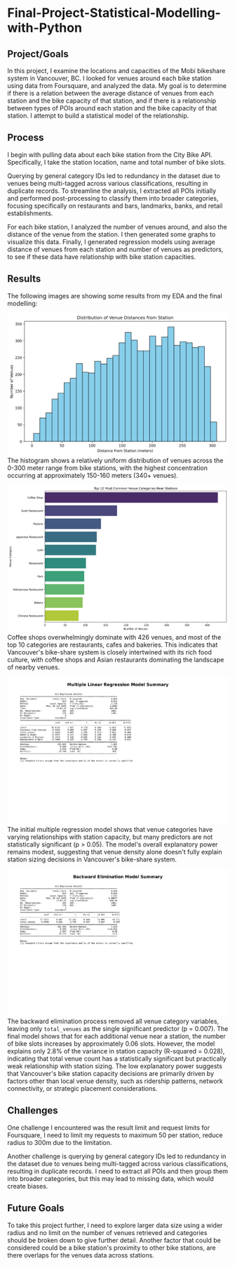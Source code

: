 # Final-Project-Statistical-Modelling-with-Python

## Project/Goals

In this project, I examine the locations and capacities of the Mobi bikeshare system in Vancouver, BC. I looked for venues around each bike station using data from Foursquare, and analyzed the data. My goal is to determine if there is a relation between the average distance of venues from each station and the bike capacity of that station, and if there is a relationship between types of POIs around each station and the bike capacity of that station. I attempt to build a statistical model of the relationship.

## Process

I begin with pulling data about each bike station from the City Bike API. Specifically, I take the station location, name and total number of bike slots.

Querying by general category IDs led to redundancy in the dataset due to venues being multi-tagged across various classifications, resulting in duplicate records. To streamline the analysis, I extracted all POIs initially and performed post-processing to classify them into broader categories, focusing specifically on restaurants and bars, landmarks, banks, and retail establishments.

For each bike station, I analyzed the number of venues around, and also the distance of the venue from the station. I then generated some graphs to visualize this data. Finally, I generated regression models using average distance of venues from each station and number of venues as predictors, to see if these data have relationship with bike station capacities.

## Results

The following images are showing some results from my EDA and the final modelling:

![Distribution of Venue Distances](images/distribution_of_venue_distances.png)
The histogram shows a relatively uniform distribution of venues across the 0-300 meter range from bike stations, with the highest concentration occurring at approximately 150-160 meters (340+ venues). 

![Top 10 Venue Categories](images/top_10_venue_categories.png)
Coffee shops overwhelmingly dominate with 426 venues, and most of the top 10 categories are restaurants, cafes and bakeries. This indicates that Vancouver's bike-share system is closely intertwined with its rich food culture, with coffee shops and Asian restaurants dominating the landscape of nearby venues.

![Multiple Regression Summary](images/multiple_regression_summary.png)
The initial multiple regression model shows that venue categories have varying relationships with station capacity, but many predictors are not statistically significant (p > 0.05). The model's overall explanatory power remains modest, suggesting that venue density alone doesn't fully explain station sizing decisions in Vancouver's bike-share system.


![Backward Elimination Summary](images/backward_elimination_summary.png)
The backward elimination process removed all venue category variables, leaving only `total_venues` as the single significant predictor (p = 0.007). The final model shows that for each additional venue near a station, the number of bike slots increases by approximately 0.06 slots. However, the model explains only 2.8% of the variance in station capacity (R-squared = 0.028), indicating that total venue count has a statistically significant but practically weak relationship with station sizing. 
The low explanatory power suggests that Vancouver's bike station capacity decisions are primarily driven by factors other than local venue density, such as ridership patterns, network connectivity, or strategic placement considerations.


## Challenges

One challenge I encountered was the result limit and request limits for Foursquare, I need to limit my requests to maximum 50 per station, reduce radius to 300m due to the limitation.

Another challenge is querying by general category IDs led to redundancy in the dataset due to venues being multi-tagged across various classifications, resulting in duplicate records. I need to extract all POIs and then group them into broader categories, but this may lead to missing data, which would create biases.

## Future Goals

To take this project further, I need to explore larger data size using a wider radius and no limit on the number of venues retrieved and categories should be broken down to give further detail. Another factor that could be considered could be a bike station's proximity to other bike stations, are there overlaps for the venues data across stations.



